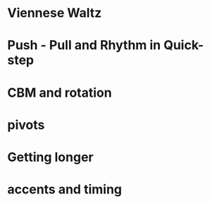 # Viennese Waltz
# Push - Pull and Rhythm in Quick-step
# CBM and rotation
# pivots

# Getting longer
# accents and timing
